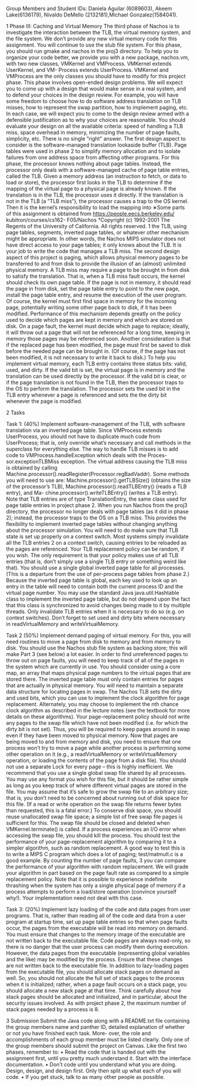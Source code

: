 Group Members and Student IDs: Daniela Aguilar (6089603), Akeem Lake(6136179), Nivaldo DeMello (2132181),Michael Gonzalez(1584041).


1 Phase III: Caching and Virtual Memory
The third phase of Nachos is to investigate the interaction between the TLB, the virtual memory system, and the file system. We don’t provide any new virtual memory code for this assignment. You will continue to use the stub file system. For this phase, you should run gmake and nachos in the proj3 directory.
To help you to organize your code better, we provide you with a new package, nachos.vm, with two new classes, VMKernel and VMProcess. VMKernel extends UserKernel, and VM- Process extends UserProcess. VMKernel and VMProcess are the only classes you should have to modify for this project phase.
This phase involves open-ended design problems. We will expect you to come up with a design that would make sense in a real system, and to defend your choices in the design review. For example, you will have some freedom to choose how to do software address translation on TLB misses, how to represent the swap partition, how to implement paging, etc. In each case, we will expect you to come to the design review armed with a defensible justification as to why your choices are reasonable. You should evaluate your design on all the available criteria: speed of handling a TLB miss, space overhead in memory, minimizing the number of page faults, simplicity, etc. There is no single ”right” answer.
The first design aspect to consider is the software-managed translation lookaside buffer (TLB). Page tables were used in phase 2 to simplify memory allocation and to isolate failures from one address space from affecting other programs. For this phase, the processor knows nothing about page tables. Instead, the processor only deals with a software-managed cache of page table entries, called the TLB. Given a memory address (an instruction to fetch, or data to load or store), the processor first looks in the TLB to determine if the mapping of the virtual page to a physical page is already known. If the translation is in the TLB, the processor uses it directly. If the translation is not in the TLB (a ”TLB miss”), the processor causes a trap to the OS kernel. Then it is the kernel’s responsibility to load the mapping into
∗Some parts of this assignment is obtained from https://people.eecs.berkeley.edu/ kubitron/courses/cs162- F05/Nachos
†Copyright (c) 1992-2001 The Regents of the University of California. All rights reserved. 1
 the TLB, using page tables, segments, inverted page tables, or whatever other mechanism might be appropriate. In other words, the Nachos MIPS simulator does not have direct access to your page tables; it only knows about the TLB. It is your job to write the code that manages a TLB miss.
The second design aspect of this project is paging, which allows physical memory pages to be transferred to and from disk to provide the illusion of an (almost) unlimited physical memory. A TLB miss may require a page to be brought in from disk to satisfy the translation. That is, when a TLB miss fault occurs, the kernel should check its own page table. If the page is not in memory, it should read the page in from disk, set the page table entry to point to the new page, install the page table entry, and resume the execution of the user program. Of course, the kernel must first find space in memory for the incoming page, potentially writing some other page back to disk, if it has been modified.
Performance of this mechanism depends greatly on the policy used to decide which pages are kept in memory and which are stored on disk. On a page fault, the kernel must decide which page to replace; ideally, it will throw out a page that will not be referenced for a long time, keeping in memory those pages may be referenced soon. Another consideration is that if the replaced page has been modified, the page must first be saved to disk before the needed page can be brought in. (Of course, if the page has not been modified, it is not necessary to write it back to disk.)
To help you implement virtual memory, each TLB entry contains three status bits: valid, used, and dirty. If the valid bit is set, the virtual page is in memory and the translation can be used directly by the processor. If the valid bit is clear, or if the page translation is not found in the TLB, then the processor traps to the OS to perform the translation. The processor sets the used bit in the TLB entry whenever a page is referenced and sets the the dirty bit whenever the page is modified.


2 Tasks

Task 1: (40%) Implement software-management of the TLB, with software translation via an inverted page table. Since VMProcess extends UserProcess, you should not have to duplicate much code from UserProcess; that is, only override what’s necessary and call methods in the superclass for everything else. The way to handle TLB misses is to add code to VMProcess.handleException which deals with the Proces- sor.exceptionTLBMiss exception. The virtual address causing the TLB miss is obtained by calling Machine.processor().readRegister(Processor.regBadVaddr). Some methods you will need to use are: Machine.processor().getTLBSize() (obtains the size of the processor’s TLB), Machine.processor().readTLBEntry() (reads a TLB entry), and Ma- chine.processor().writeTLBEntry() (writes a TLB entry). Note that TLB entries are of type TranslationEntry, the same class used for page table entries in project phase 2. When you run Nachos from the proj3 directory, the processor no longer deals with page tables (as it did in phase 2); instead, the processor traps to the OS on a TLB miss. This provides the flexibility to implement inverted page tables without changing anything about the processor simulation. You will need to do make sure that TLB state is set up properly on a context switch. Most systems simply invalidate all the TLB entries
2 on a context switch, causing entries to be reloaded as the pages are referenced. Your TLB replacement policy can be random, if you wish. The only requirement is that your policy makes use of all TLB entries (that is, don’t simply use a single TLB entry or something weird like that). You should use a single global inverted page table for all processes. (This is a departure from the use of per-process page tables from phase 2.) Because the inverted page table is global, each key used to look up an entry in the table will need to contain both the current process ID and the virtual page number. You may use the standard Java java.util.Hashtable class to implement the inverted page table, but do not depend upon the fact that this class is synchronized to avoid changes being made to it by multiple threads. Only invalidate TLB entries when it is necessary to do so (e.g. on context switches). Don’t forget to set used and dirty bits where necessary in readVirtualMemory and writeVirtualMemory.


Task 2 (50%) Implement demand paging of virtual memory. For this, you will need routines to move a page from disk to memory and from memory to disk. You should use the Nachos stub file system as backing store; this will make Part 3 (see below) a lot easier. In order to find unreferenced pages to throw out on page faults, you will need to keep track of all of the pages in the system which are currently in use. You should consider using a core map, an array that maps physical page numbers to the virtual pages that are stored there. The inverted page table must only contain entries for pages that are actually in physical memory. You will need to maintain a separate data structure for locating pages in swap. The Nachos TLB sets the dirty and used bits, which you can use to implement the clock algorithm for page replacement. Alternately, you may choose to implement the nth chance clock algorithm as described in the lecture notes (see the textbook for more details on these algorithms). Your page-replacement policy should not write any pages to the swap file which have not been modified (i.e. for which the dirty bit is not set). Thus, you will be required to keep pages around in swap even if they have been moved to physical memory. Now that pages are being moved to and from memory and disk, you need to ensure that one process won’t try to move a page while another process is performing some other operation on it (e.g., a readVirtualMemory or writeVirtualMemory operation, or loading the contents of the page from a disk file). You should not use a separate Lock for every page – this is highly inefficient. We recommend that you use a single global swap file shared by all processes. You may use any format you wish for this file, but it should be rather simple as long as you keep track of where different virtual pages are stored in the file. You may assume that it’s safe to grow the swap file to an arbitrary size; that is, you don’t need to be concerned about running out of disk space for this file. (If a read or write operation on the swap file returns fewer bytes than requested, this is a fatal error.) To conserve disk space, you should reuse unallocated swap file space; a simple list of free swap file pages is sufficient for this. The swap file should be closed and deleted when VMKernel.terminate() is called. If a process experiences an I/O error when accessing the swap file, you should kill the process. You should test the performance of your page-replacement algorithm by comparing it to a simpler algorithm, such as random replacement. A good way to test this is to write a MIPS C program which does a lot of paging; test/matmult.c is a good example. By counting the number of page faults,
3 you can compare the performance of your algorithm with random replacement. We will grade your algorithm in part based on the page fault rate as compared to a simple replacement policy. Note that it is possible to experience indefinite thrashing when the system has only a single physical page of memory if a process attempts to perform a load/store operation (convince yourself why!). Your implementation need not deal with this case.

Task 3: (20%) Implement lazy loading of the code and data pages from user programs. That is, rather than reading all of the code and data from a user program at startup time, set up page table entries so that when page faults occur, the pages from the executable will be read into memory on demand. You must ensure that changes to the memory image of the executable are not written back to the executable file. Code pages are always read-only, so there is no danger that the user process can modify them during execution. However, the data pages from the executable (representing global variables and the like) may be modified by the process. Ensure that these changes are not written back to the executable file. In addition to lazy-loading pages from the executable file, you should allocate stack pages on demand as well. So, you should not allocate the full set of stack pages to the process when it is initialized; rather, when a page fault occurs on a stack page, you should allocate a new stack page at that time. Think carefully about how stack pages should be allocated and initialized, and in particular, about the security issues involved. As with project phase 2, the maximum number of stack pages needed by a process is 8.


3 Submission
Submit the Java code along with a README.txt file containing the group members name and panther ID, detailed explanation of whether or not you have finished each task. More- over, the role and accomplishments of each group member must be listed clearly. Only one of the group members should submit the project on Canvas.
Like the first two phases, remember to:
• Read the code that is handed out with the assignment first, until you pretty much understand it. Start with the interface documentation.
• Don’t code until you understand what you are doing. Design, design, and design first. Only then split up what each of you will code.
• If you get stuck, talk to as many other people as possible.
